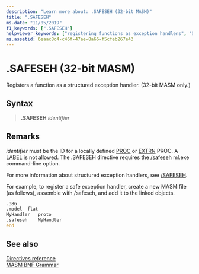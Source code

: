 ```yaml
---
description: "Learn more about: .SAFESEH (32-bit MASM)"
title: ".SAFESEH"
ms.date: "11/05/2019"
f1_keywords: [".SAFESEH"]
helpviewer_keywords: ["registering functions as exception handlers", "SAFESEH directive", ".SAFESEH directive"]
ms.assetid: 6eaac8c4-c46f-47ae-8a66-f5cfeb267e43
---
```

# .SAFESEH (32-bit MASM)

Registers a function as a structured exception handler. (32-bit MASM only.)

## Syntax

> **.SAFESEH** *identifier*

## Remarks

*identifier* must be the ID for a locally defined [PROC](proc.md) or [EXTRN](extrn.md) PROC. A [LABEL](label-masm.md) is not allowed. The .SAFESEH directive requires the [/safeseh](ml-and-ml64-command-line-reference.md) ml.exe command-line option.

For more information about structured exception handlers, see [/SAFESEH](../../build/reference/safeseh-image-has-safe-exception-handlers.md).

For example, to register a safe exception handler, create a new MASM file (as follows), assemble with /safeseh, and add it to the linked objects.

```asm
.386
.model  flat
MyHandler   proto
.safeseh    MyHandler
end
```

## See also

[Directives reference](directives-reference.md)\
[MASM BNF Grammar](masm-bnf-grammar.md)
